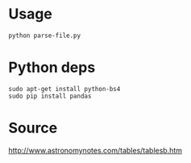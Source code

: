# Usage

```
python parse-file.py
```

# Python deps

```
sudo apt-get install python-bs4
sudo pip install pandas
```

# Source

http://www.astronomynotes.com/tables/tablesb.htm

